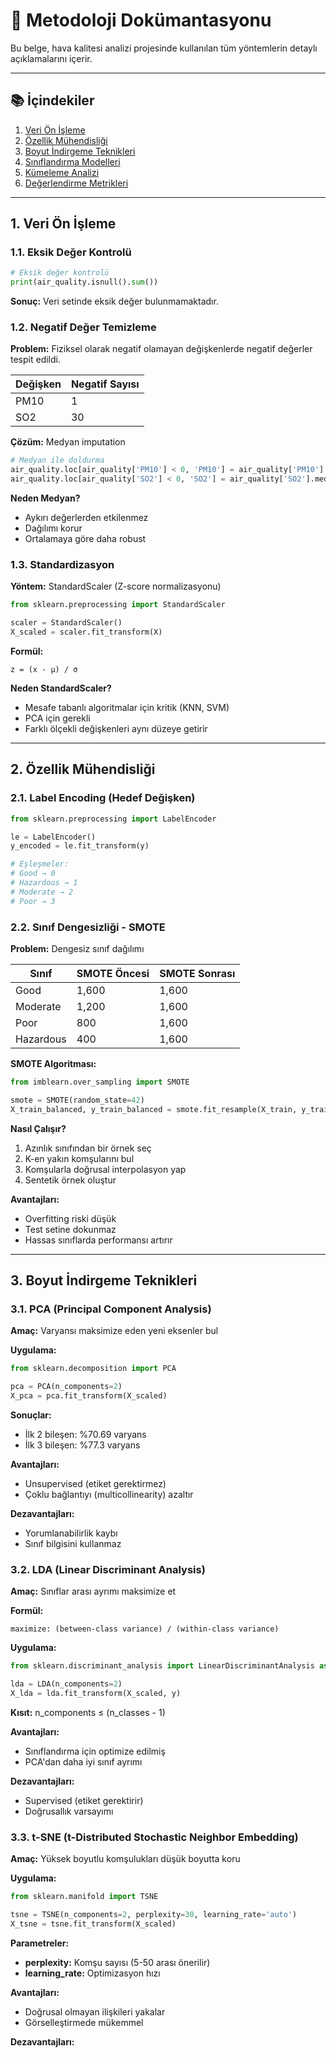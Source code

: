 # 🔬 Metodoloji Dokümantasyonu

Bu belge, hava kalitesi analizi projesinde kullanılan tüm yöntemlerin detaylı açıklamalarını içerir.

---

## 📚 İçindekiler

1. [Veri Ön İşleme](#1-veri-ön-işleme)
2. [Özellik Mühendisliği](#2-özellik-mühendisliği)
3. [Boyut İndirgeme Teknikleri](#3-boyut-indirgeme-teknikleri)
4. [Sınıflandırma Modelleri](#4-sınıflandırma-modelleri)
5. [Kümeleme Analizi](#5-kümeleme-analizi)
6. [Değerlendirme Metrikleri](#6-değerlendirme-metrikleri)

---

## 1. Veri Ön İşleme

### 1.1. Eksik Değer Kontrolü

```python
# Eksik değer kontrolü
print(air_quality.isnull().sum())
```

**Sonuç:** Veri setinde eksik değer bulunmamaktadır.

### 1.2. Negatif Değer Temizleme

**Problem:** Fiziksel olarak negatif olamayan değişkenlerde negatif değerler tespit edildi.

| Değişken | Negatif Sayısı |
|----------|----------------|
| PM10 | 1 |
| SO2 | 30 |

**Çözüm:** Medyan imputation

```python
# Medyan ile doldurma
air_quality.loc[air_quality['PM10'] < 0, 'PM10'] = air_quality['PM10'].median()
air_quality.loc[air_quality['SO2'] < 0, 'SO2'] = air_quality['SO2'].median()
```

**Neden Medyan?**
- Aykırı değerlerden etkilenmez
- Dağılımı korur
- Ortalamaya göre daha robust

### 1.3. Standardizasyon

**Yöntem:** StandardScaler (Z-score normalizasyonu)

```python
from sklearn.preprocessing import StandardScaler

scaler = StandardScaler()
X_scaled = scaler.fit_transform(X)
```

**Formül:**
```
z = (x - μ) / σ
```

**Neden StandardScaler?**
- Mesafe tabanlı algoritmalar için kritik (KNN, SVM)
- PCA için gerekli
- Farklı ölçekli değişkenleri aynı düzeye getirir

---

## 2. Özellik Mühendisliği

### 2.1. Label Encoding (Hedef Değişken)

```python
from sklearn.preprocessing import LabelEncoder

le = LabelEncoder()
y_encoded = le.fit_transform(y)

# Eşleşmeler:
# Good → 0
# Hazardous → 1
# Moderate → 2
# Poor → 3
```

### 2.2. Sınıf Dengesizliği - SMOTE

**Problem:** Dengesiz sınıf dağılımı

| Sınıf | SMOTE Öncesi | SMOTE Sonrası |
|-------|--------------|---------------|
| Good | 1,600 | 1,600 |
| Moderate | 1,200 | 1,600 |
| Poor | 800 | 1,600 |
| Hazardous | 400 | 1,600 |

**SMOTE Algoritması:**

```python
from imblearn.over_sampling import SMOTE

smote = SMOTE(random_state=42)
X_train_balanced, y_train_balanced = smote.fit_resample(X_train, y_train)
```

**Nasıl Çalışır?**
1. Azınlık sınıfından bir örnek seç
2. K-en yakın komşularını bul
3. Komşularla doğrusal interpolasyon yap
4. Sentetik örnek oluştur

**Avantajları:**
- Overfitting riski düşük
- Test setine dokunmaz
- Hassas sınıflarda performansı artırır

---

## 3. Boyut İndirgeme Teknikleri

### 3.1. PCA (Principal Component Analysis)

**Amaç:** Varyansı maksimize eden yeni eksenler bul

**Uygulama:**
```python
from sklearn.decomposition import PCA

pca = PCA(n_components=2)
X_pca = pca.fit_transform(X_scaled)
```

**Sonuçlar:**
- İlk 2 bileşen: %70.69 varyans
- İlk 3 bileşen: %77.3 varyans

**Avantajları:**
- Unsupervised (etiket gerektirmez)
- Çoklu bağlantıyı (multicollinearity) azaltır

**Dezavantajları:**
- Yorumlanabilirlik kaybı
- Sınıf bilgisini kullanmaz

### 3.2. LDA (Linear Discriminant Analysis)

**Amaç:** Sınıflar arası ayrımı maksimize et

**Formül:**
```
maximize: (between-class variance) / (within-class variance)
```

**Uygulama:**
```python
from sklearn.discriminant_analysis import LinearDiscriminantAnalysis as LDA

lda = LDA(n_components=2)
X_lda = lda.fit_transform(X_scaled, y)
```

**Kısıt:** n_components ≤ (n_classes - 1)

**Avantajları:**
- Sınıflandırma için optimize edilmiş
- PCA'dan daha iyi sınıf ayrımı

**Dezavantajları:**
- Supervised (etiket gerektirir)
- Doğrusallık varsayımı

### 3.3. t-SNE (t-Distributed Stochastic Neighbor Embedding)

**Amaç:** Yüksek boyutlu komşulukları düşük boyutta koru

**Uygulama:**
```python
from sklearn.manifold import TSNE

tsne = TSNE(n_components=2, perplexity=30, learning_rate='auto')
X_tsne = tsne.fit_transform(X_scaled)
```

**Parametreler:**
- **perplexity:** Komşu sayısı (5-50 arası önerilir)
- **learning_rate:** Optimizasyon hızı

**Avantajları:**
- Doğrusal olmayan ilişkileri yakalar
- Görselleştirmede mükemmel

**Dezavantajları:**